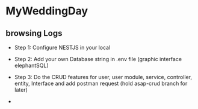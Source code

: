 # MyWeddingDay

## browsing Logs

- Step 1: Configure NESTJS in your local

- Step 2: Add your own Database string in .env file (graphic interface elephantSQL)

- Step 3: Do the CRUD features for user, user module, service, controller, entity, Interface  and add postman request
(hold asap-crud branch for later)

- 
